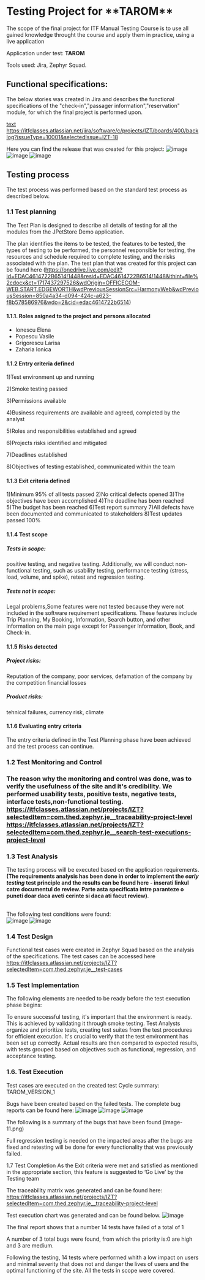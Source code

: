 <h1>Testing Project for **TAROM**</h1>

The scope of the final project for ITF Manual Testing Course is to use all gained knowledge throught the course and apply them in practice, using a live application

Application under test: **TAROM**

Tools used: Jira, Zephyr Squad.

<h2>Functional specifications:</h2>

The below stories was created in Jira and describes the functional specifications of the "check-in","passager information","reservation" module, for which the final project is performed upon.

[text](<d:/Tarom Jira/Filter+for+IZT+board+(Jira).doc>)    https://itfclasses.atlassian.net/jira/software/c/projects/IZT/boards/400/backlog?issueType=10001&selectedIssue=IZT-18

Here you can find the release that was created for this project:
![image](https://github.com/ZahariaI/Tarom-Jira/assets/166908547/ab55ad16-fbc1-498e-a59c-22c98154743c)
![image](https://github.com/ZahariaI/Tarom-Jira/assets/166908547/ab4bf208-cb2b-405a-a520-80f50a4b5d56)
![image](https://github.com/ZahariaI/Tarom-Jira/assets/166908547/7c719a6d-bc32-4376-a6b9-05a0cc252ebe)



<h2>Testing process</h2>

The test process was performed based on the standard test process as described below.

<h3>1.1 Test planning</h3>

The Test Plan is designed to describe all details of testing for all the modules from the JPetStore Demo application.

The plan identifies the items to be tested, the features to be tested, the types of testing to be performed, the personnel responsible for testing, the resources and schedule required to complete testing, and the risks associated with the plan. The test plan that was created for this project can be found here (https://onedrive.live.com/edit?id=EDAC4614722B6514!1448&resid=EDAC4614722B6514!1448&ithint=file%2cdocx&ct=1717437297526&wdOrigin=OFFICECOM-WEB.START.EDGEWORTH&wdPreviousSessionSrc=HarmonyWeb&wdPreviousSession=850a4a34-d094-424c-a623-f8b578586976&wdo=2&cid=edac4614722b6514)

<h4>1.1.1. Roles asigned to the project and persons allocated</h4>


<ul>
  <li>Ionescu Elena</li> 
  <li>Popescu Vasile</li>
  <li>Grigorescu Larisa</li>
  <li>Zaharia Ionica</li>
</ul>

<h4> 1.1.2 Entry criteria defined </h4>

1)Test environment up and running 

2)Smoke testing passed 

3)Permissions available 

4)Business requirements are available and agreed, completed by the analyst 

5)Roles and responsibilities established and agreed 

6)Projects risks identified and mitigated  

7)Deadlines established 

8)Objectives of testing established, communicated within the team 

<h4> 1.1.3 Exit criteria defined </h4>

1)Minimum 95% of all tests passed							2)No critical defects opened								3)The objectives have been accomplished						4)The deadline has been reached							5)The budget has been reached								6)Test report summary 										7)All defects have been documented and communicated to stakeholders		8)Test updates passed 100% 

<h4> 1.1.4 Test scope</h4>

<h5> Tests in scope: </h5>

positive testing, and negative testing. Additionally, we will conduct non-functional testing, such as usability testing, performance testing (stress, load, volume, and spike), retest and regression testing. 

<h5>Tests not in scope: </h5>

 Legal problems,Some features were not tested because they were not included in the software requirement specifications. These features include Trip Planning, My Booking, Information, Search button, and other information on the main page except for Passenger Information, Book, and Check-in. 

<h4>1.1.5 Risks detected</h4>

<h5>Project risks:</h5>
Reputation of the company, poor services, defamation of the company by the competition financial losses


<h5> Product risks: </h5>

tehnical failures, currency risk, climate

<h4>1.1.6 Evaluating entry criteria</h4>

The entry criteria defined in the Test Planning phase have been achieved and the test process can continue.

<h3>1.2 Test Monitoring and Control<h3>

The reason why the monitoring and control was done, was to verify the usefulness of the site and it's credibility.
We performed usability tests, positive tests, negative tests, interface tests,non-functional testing. 
https://itfclasses.atlassian.net/projects/IZT?selectedItem=com.thed.zephyr.je__traceability-project-level
https://itfclasses.atlassian.net/projects/IZT?selectedItem=com.thed.zephyr.je__search-test-executions-project-level

<h3> 1.3 Test Analysis </h3>
The testing process will be executed based on the application requirements. <b>(The requirements analysis has been done in order to implement the <i>early testing</i> test principle and the results can be found here - inserati linkul catre documentul de review. Parte asta specificata intre paranteze o puneti doar daca aveti cerinte si daca ati facut review)</b>. <br><br>

The following test conditions were found: <br>
![image](https://github.com/ZahariaI/Tarom-Jira/assets/166908547/7f8c9a93-bf15-4b06-9726-af77775ced09)
![image](https://github.com/ZahariaI/Tarom-Jira/assets/166908547/8e848e0f-3ae2-4883-b682-b55058797399)





<h3> 1.4 Test Design</h3>

Functional test cases were created in Zephyr Squad based on the analysis of the specifications. The test cases can be accessed here
https://itfclasses.atlassian.net/projects/IZT?selectedItem=com.thed.zephyr.je__test-cases

<h3>1.5 Test Implementation</h3>

The following elements are needed to be ready before the test execution phase begins:

To ensure successful testing, it's important that the environment is ready. This is achieved by validating it through smoke testing. Test Analysts organize and prioritize tests, creating test suites from the test procedures for efficient execution. It's crucial to verify that the test environment has been set up correctly. Actual results are then compared to expected results, with tests grouped based on objectives such as functional, regression, and acceptance testing. 

<h3>1.6. Test Execution </h3>

Test cases are executed on the created test Cycle summary: TAROM_VERSION_1

Bugs have been created based on the failed tests. The complete bug reports can be found here: ![image](https://github.com/ZahariaI/Tarom-Jira/assets/166908547/3887e7f2-cbd5-45bb-8349-2a1eed74a17c)
![image](https://github.com/ZahariaI/Tarom-Jira/assets/166908547/46a8a9fe-be59-4408-a606-b12134cd89fe)
![image](https://github.com/ZahariaI/Tarom-Jira/assets/166908547/bb55932b-55ed-4f52-a026-281dbc135872)


The following is a summary of the bugs that have been found
(image-11.png)

Full regression testing is needed on the impacted areas after the bugs are fixed and retesting will be done for every functionality that was previously failed.

1.7 Test Completion
As the Exit criteria were met and satisfied as mentioned in the appropriate section, this feature is suggested to ‘Go Live’ by the Testing team

The traceability matrix was generated and can be found here:
https://itfclasses.atlassian.net/projects/IZT?selectedItem=com.thed.zephyr.je__traceability-project-level

Test execution chart was generated and can be found below. 
![image](https://github.com/ZahariaI/Tarom-Jira/assets/166908547/becd010a-5b69-4420-90ab-36bbfc8c6580)

The final report shows that a number 14 tests have failed of a total of 1

A number of 3 total bugs were found, from which the priority is:0 are high and 3 are medium.

Following the testing, 14 tests where performed whith a low impact on users and minimal severity that does not and danger the lives of users and the optimal functioning of the site. All the tests in scope were covered.  
